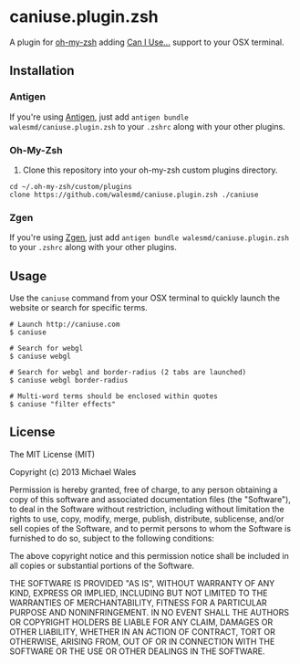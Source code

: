 # caniuse.plugin.zsh

A plugin for [oh-my-zsh](https://github.com/robbyrussell/oh-my-zsh) adding 
[Can I Use...](http://caniuse.com) support to your OSX terminal.

## Installation

### Antigen

If you're using [Antigen](https://github.com/zsh-lovers/antigen), just add `antigen bundle walesmd/caniuse.plugin.zsh` to your `.zshrc` along with your other plugins.

### Oh-My-Zsh
1.  Clone this repository into your oh-my-zsh custom plugins directory.

```shell
cd ~/.oh-my-zsh/custom/plugins
clone https://github.com/walesmd/caniuse.plugin.zsh ./caniuse
```

### Zgen

If you're using [Zgen](https://github.com/tarjoilija/zgen), just add `antigen bundle walesmd/caniuse.plugin.zsh` to your `.zshrc` along with your other plugins.

## Usage

Use the `caniuse` command from your OSX terminal to quickly launch the website 
or search for specific terms.

```shell
# Launch http://caniuse.com
$ caniuse

# Search for webgl
$ caniuse webgl

# Search for webgl and border-radius (2 tabs are launched)
$ caniuse webgl border-radius

# Multi-word terms should be enclosed within quotes
$ caniuse "filter effects"
```

## License

The MIT License (MIT)

Copyright (c) 2013 Michael Wales

Permission is hereby granted, free of charge, to any person obtaining a copy
of this software and associated documentation files (the "Software"), to deal
in the Software without restriction, including without limitation the rights
to use, copy, modify, merge, publish, distribute, sublicense, and/or sell
copies of the Software, and to permit persons to whom the Software is
furnished to do so, subject to the following conditions:

The above copyright notice and this permission notice shall be included in
all copies or substantial portions of the Software.

THE SOFTWARE IS PROVIDED "AS IS", WITHOUT WARRANTY OF ANY KIND, EXPRESS OR
IMPLIED, INCLUDING BUT NOT LIMITED TO THE WARRANTIES OF MERCHANTABILITY,
FITNESS FOR A PARTICULAR PURPOSE AND NONINFRINGEMENT. IN NO EVENT SHALL THE
AUTHORS OR COPYRIGHT HOLDERS BE LIABLE FOR ANY CLAIM, DAMAGES OR OTHER
LIABILITY, WHETHER IN AN ACTION OF CONTRACT, TORT OR OTHERWISE, ARISING FROM,
OUT OF OR IN CONNECTION WITH THE SOFTWARE OR THE USE OR OTHER DEALINGS IN
THE SOFTWARE.
